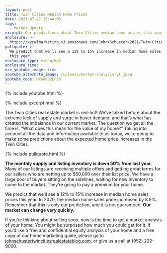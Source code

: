 ```yaml
---
layout: post
title: Twin Cities Median Home Prices
date: 2021-07-27 15:44:05
tags:
  - Market Update
excerpt: Our predictions about Twin Cities median home prices this year.
enclosure: >-
  https://vyralmarketing.s3.amazonaws.com/John+Schuster/2021/Twin+Cities+Median+Home+Prices.mp4
pullquote: >-
  We predict that we’ll see a 12% to 15% increase in median home sales prices
  this year.
enclosure_type: video/mp4
enclosure_time:
use_youtube_image: true
youtube_alternate_image: /uploads/market-analysis-yt.jpeg
youtube_code: HXGWC32LPE0
---
```

{% include youtube.html %}

{% include excerpt.html %}

The Twin Cities real estate market is red-hot\! We’ve talked before about the extreme lack of supply and surge in buyer demand, and that’s what has created the imbalance in our current market. The question we get all the time is, “What does this mean for the value of my home?” Taking into account all the data and information available to us today, we’re going to make some predictions about the expected home price increases in the Twin Cities.&nbsp;

{% include pullquote.html %}

**The monthly supply and listing inventory is down 50% from last year.** Many of our listings are receiving multiple offers and getting great terms for our sellers who are netting up to $50,000 over their list price. We have a large pool of buyers sitting on the sidelines, waiting for new inventory to come to the market. They’re going to pay a premium for your home.&nbsp;

We predict that we’ll see a 12% to 15% increase in median home sales prices this year. In 2020, the median home sales price increased by 8.9%. Remember that this is only our prediction, and it is not guaranteed. **Our market can change very quickly.&nbsp;**

If you’re thinking about selling soon, now is the time to get a market analysis of your home. You might be surprised how much you could get for it. If you’d like a free and confidential equity analysis of your home and a free copy of our home marketing guide, please go to <u><a target="_blank" rel="noopener" href="https://www.johnschustertwincitiesrealestateblog.com/">johnschustertwincitiesrealestateblog.com</a></u>, or give us a call at (952) 222-9000.
